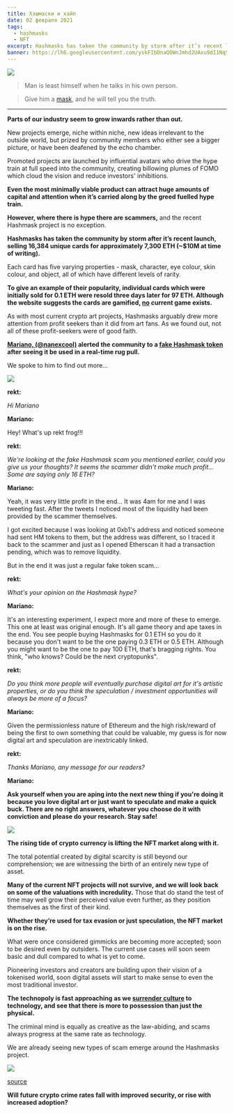 ```yaml
---
title: Хэшмаски и хайп
date: 02 февраля 2021
tags:
  - hashmasks
  - NFT
excerpt: Hashmasks has taken the community by storm after it’s recent launch, selling 16,384 unique cards for approximately 7,300 ETH. However, where there is hype there are scammers...
banner: https://lh6.googleusercontent.com/yskFIbDnaQOWnJmhd2UAxu9dI1NqSasTfLVz8HIlJuoQQMmiq_o2sd30tt8CKrARNMmV_e4xsq119gN8rbZkUTeIkuUOOx2oEz3PsqVq8kZ2DjIEGiwfF6fINGUO45T8NCa0Zge6
---
```


![](https://lh6.googleusercontent.com/yskFIbDnaQOWnJmhd2UAxu9dI1NqSasTfLVz8HIlJuoQQMmiq_o2sd30tt8CKrARNMmV_e4xsq119gN8rbZkUTeIkuUOOx2oEz3PsqVq8kZ2DjIEGiwfF6fINGUO45T8NCa0Zge6)

> Man is least himself when he talks in his own person.

> Give him a [mask](https://en.wikipedia.org/wiki/The_Critic_as_Artist), and he will tell you the truth.

---

**Parts of our industry seem to grow inwards rather than out.**

New projects emerge, niche within niche, new ideas irrelevant to the outside world, but prized by community members who either see a bigger picture, or have been deafened by the echo chamber.

Promoted projects are launched by influential avatars who drive the hype train at full speed into the community, creating billowing plumes of FOMO which cloud the vision and reduce investors' inhibitions.

**Even the most minimally viable product can attract huge amounts of capital and attention when it’s carried along by the greed fuelled hype train.**

**However, where there is hype there are scammers,** and the recent Hashmask project is no exception.

**Hashmasks has taken the community by storm after it’s recent launch, selling 16,384 unique cards for approximately 7,300 ETH (~$10M at time of writing).**

Each card has five varying properties - mask, character, eye colour, skin colour, and object, all of which have different levels of rarity.

**To give an example of their popularity, individual cards which were initially sold for 0.1 ETH were resold three days later for 97 ETH. Although the website suggests the cards are gamified, [no](https://twitter.com/teo_leibowitz/status/1356406615751163904?s=20) current game exists.**

As with most current crypto art projects, Hashmasks arguably drew more attention from profit seekers than it did from art fans. As we found out, not all of these profit-seekers were of good faith.

**[Mariano, (@nanexcool)](https://twitter.com/nanexcool) alerted the community to a [fake Hashmask token](https://twitter.com/nanexcool/status/1356501530262839298?s=20) after seeing it be used in a real-time rug pull.**

We spoke to him to find out more…

![](https://lh4.googleusercontent.com/-xXmJtMSYeNRFEyJqswf9YWjLH0mejty2362T0sMbS1IGq2EMIbjVG7jmpS_vBA7_eKBQHOd_52J36T3rgQGJam2wOxb8fT_EcmWr3F01_QqQ3FioCMen3cSmphmBUQ82qdf7DYi)

**rekt:**

_Hi Mariano_

**Mariano:**

Hey! What's up rekt frog!!!

**rekt:**

_We're looking at the fake Hashmask scam you mentioned earlier, could you give us your thoughts? It seems the scammer didn't make much profit... Some are saying only 16 ETH?_

**Mariano:**

Yeah, it was very little profit in the end... It was 4am for me and I was tweeting fast. After the tweets I noticed most of the liquidity had been provided by the scammer themselves.

I got excited because I was looking at 0xb1's address and noticed someone had sent HM tokens to them, but the address was different, so I traced it back to the scammer and just as I opened Etherscan it had a transaction pending, which was to remove liquidity.

But in the end it was just a regular fake token scam…

**rekt:**

_What's your opinion on the Hashmask hype?_

**Mariano:**

It's an interesting experiment, I expect more and more of these to emerge. This one at least was original enough. It's all game theory and ape taxes in the end. You see people buying Hashmasks for 0.1 ETH so you do it because you don't want to be the one paying 0.3 ETH or 0.5 ETH. Although you might want to be the one to pay 100 ETH, that's bragging rights. You think, "who knows? Could be the next cryptopunks".

**rekt:**

_Do you think more people will eventually purchase digital art for it's artistic properties, or do you think the speculation / investment opportunities will always be more of a focus?_

**Mariano:**

Given the permissionless nature of Ethereum and the high risk/reward of being the first to own something that could be valuable, my guess is for now digital art and speculation are inextricably linked.

**rekt:**

_Thanks Mariano, any message for our readers?_

**Mariano:**

**Ask yourself when you are aping into the next new thing if you're doing it because you love digital art or just want to speculate and make a quick buck. There are no right answers, whatever you choose do it with conviction and please do your research. Stay safe!**

![](https://lh3.googleusercontent.com/fxk1TAkHlYhKcbNeQHyZNl-dPBuM-Z9nG-507EUPSLoiQ4SCx5R622lG0-DX0uWgrNnGLSCezcsP2tvwAzAVJNqU2avpBhzZA-LthhucXBv4Wo3ZjbkzH7bxgUe3Tt8Pfk6CxW4b)

**The rising tide of crypto currency is lifting the NFT market along with it.**

The total potential created by digital scarcity is still beyond our comprehension; we are witnessing the birth of an entirely new type of asset.

**Many of the current NFT projects will not survive, and we will look back on some of the valuations with incredulity.** Those that do stand the test of time may well grow their perceived value even further, as they position themselves as the first of their kind.

**Whether they’re used for tax evasion or just speculation, the NFT market is on the rise.**

What were once considered gimmicks are becoming more accepted; soon to be desired even by outsiders. The current use cases will soon seem basic and dull compared to what is yet to come.

Pioneering investors and creators are building upon their vision of a tokenised world, soon digital assets will start to make sense to even the most traditional investor.

**The technopoly is fast approaching as we [surrender culture](https://www.amazon.co.uk/Technopoly-Vintage-Neil-Postman/dp/0679745408) to technology, and see that there is more to possession than just the physical.**

The criminal mind is equally as creative as the law-abiding, and scams always progress at the same rate as technology.

We are already seeing new types of scam emerge around the Hashmasks project.

![](https://lh6.googleusercontent.com/8fDuKpaFM-VEo5y8Cy5N1rdAEZEabHT51TJl5DOrTlVen6-lTaP1rcgvyMiGOmwzdNkkI1L5rgJrYWdbyXCtqicWZ2Fa7ZDp9tnoYxUrX7f8noccEBaZiYDSxb29JQJXbGGG2kgZ)

[source](https://twitter.com/stronghodl/status/1356624501660868614?s=20)

**Will future crypto crime rates fall with improved security, or rise with increased adoption?**
